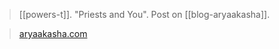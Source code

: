 > [[powers-t]]. "Priests and You". Post on [[blog-aryaakasha]].

> [aryaakasha.com](https://aryaakasha.com/2019/11/15/priests-and-you/)